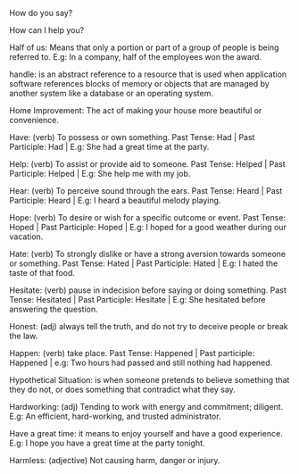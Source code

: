 How do you say?

How can I help you?

Half of us: Means that only a portion or part of a group of people is being referred to. E.g: In a company, half of the employees won the award. 

handle: is an abstract reference to a resource that is used when application software references blocks of memory or objects that are managed by another system like a database or an operating system.

Home Improvement: The act of making your house more beautiful or convenience. 

Have: (verb) To possess or own something. Past Tense: Had | Past Participle: Had | E.g: She had a great time at the party.

Help: (verb) To assist or provide aid to someone. Past Tense: Helped | Past Participle: Helped | E.g: She help me with my job.

Hear: (verb) To perceive sound through the ears. Past Tense: Heard | Past Participle: Heard | E.g: I heard a beautiful melody playing.

Hope: (verb) To desire or wish for a specific outcome or event. Past Tense: Hoped | Past Participle: Hoped | E.g: I hoped for a good weather during our vacation.

Hate: (verb) To strongly dislike or have a strong aversion towards someone or something. Past Tense: Hated | Past Participle: Hated | E.g: I hated the taste of that food. 

Hesitate: (verb) pause in indecision before saying or doing something. Past Tense: Hesitated | Past Participle: Hesitate | E.g: She hesitated before answering the question. 

Honest: (adj) always tell the truth, and do not try to deceive people or break the law.  

Happen: (verb) take place. Past Tense: Happened | Past participle: Happened | e.g: Two hours had passed and still nothing had happened. 

Hypothetical Situation: is when someone pretends to believe something that they do not, or does something that contradict what they say. 

Hardworking: (adj) Tending to work with energy and commitment; diligent. E.g: An efficient, hard-working, and trusted administrator. 

Have a great time: it means to enjoy yourself and have a good experience. E.g: I hope you have a great time at the party tonight.

Harmless: (adjective) Not causing harm, danger or injury. 

